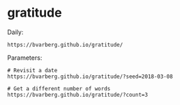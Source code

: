 # gratitude

Daily:

```
https://bvarberg.github.io/gratitude/
```

Parameters:

```
# Revisit a date
https://bvarberg.github.io/gratitude/?seed=2018-03-08

# Get a different number of words
https://bvarberg.github.io/gratitude/?count=3
```
